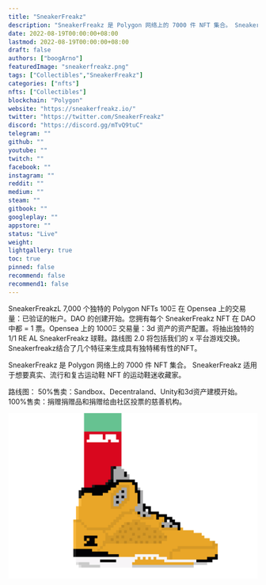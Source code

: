 ```yaml
---
title: "SneakerFreakz"
description: "SneakerFreakz 是 Polygon 网络上的 7000 件 NFT 集合。 SneakerFreakz 适用于想要真实、流行和复古运动鞋 NFT 的运动鞋迷收藏家。"
date: 2022-08-19T00:00:00+08:00
lastmod: 2022-08-19T00:00:00+08:00
draft: false
authors: ["boogArno"]
featuredImage: "sneakerfreakz.png"
tags: ["Collectibles","SneakerFreakz"]
categories: ["nfts"]
nfts: ["Collectibles"]
blockchain: "Polygon"
website: "https://sneakerfreakz.io/"
twitter: "https://twitter.com/SneakerFreakz"
discord: "https://discord.gg/mTvQ9tuC"
telegram: ""
github: ""
youtube: ""
twitch: ""
facebook: ""
instagram: ""
reddit: ""
medium: ""
steam: ""
gitbook: ""
googleplay: ""
appstore: ""
status: "Live"
weight: 
lightgallery: true
toc: true
pinned: false
recommend: false
recommend1: false
---
```

SneakerFreakzL 7,000 个独特的 Polygon NFTs 100Ξ 在 Opensea 上的交易量：已验证的帐户。DAO 的创建开始。您拥有每个 SneakerFreakz NFT 在 DAO 中都 = 1 票。Opensea 上的 1000Ξ 交易量：3d 资产的资产配置。将抽出独特的 1/1 RE AL SneakerFreakz 球鞋。路线图 2.0 将包括我们的 x 平台游戏交换。
Sneakerfreakz结合了几个特征来生成具有独特稀有性的NFT。

SneakerFreakz 是 Polygon 网络上的 7000 件 NFT 集合。 SneakerFreakz 适用于想要真实、流行和复古运动鞋 NFT 的运动鞋迷收藏家。

路线图：
50%售卖：Sandbox、Decentraland、Unity和3d资产建模开始。
100%售卖：捐赠捐赠品和捐赠给由社区投票的慈善机构。

![sneakerfreakz-dapp-collectibles-matic-image2_b8354e52a46d3a80b54a2e55e21c4cd1](sneakerfreakz-dapp-collectibles-matic-image2_b8354e52a46d3a80b54a2e55e21c4cd1.png)
